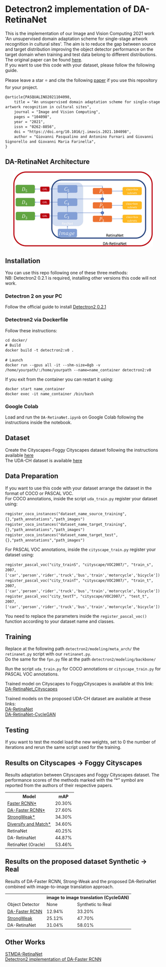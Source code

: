 # Detectron2 implementation of DA-RetinaNet
This is the implementation of our Image and Vision Computing 2021 work 'An unsupervised domain adaptation scheme for single-stage artwork recognition in cultural sites'. The aim is to reduce the gap between source and target distribution improving the object detector performance on the target domain when training and test data belong to different distributions. The original paper can be found [here](https://www.sciencedirect.com/science/article/pii/S0262885621000032?dgcid=rss_sd_all).<br> If you want to use this code with your dataset, please follow the following guide. <br>

Please leave a star ⭐ and cite the following [paper](http://www.sciencedirect.com/science/article/pii/S0262885621000032) if you use this repository for your project.
```
@article{PASQUALINO2021104098,
    title = "An unsupervised domain adaptation scheme for single-stage artwork recognition in cultural sites",
    journal = "Image and Vision Computing",
    pages = "104098",
    year = "2021",
    issn = "0262-8856",
    doi = "https://doi.org/10.1016/j.imavis.2021.104098",
    author = "Giovanni Pasqualino and Antonino Furnari and Giovanni Signorello and Giovanni Maria Farinella",
}
```
## DA-RetinaNet Architecture
<center><img src='DA-RetinaNet.png' width=90%/></center>

## Installation
You can use this repo following one of these three methods:<br>
NB: Detectron2 0.2.1 is required, installing other versions this code will not work.

### Detectron 2 on your PC
Follow the official guide to install [Detectron2 0.2.1](https://github.com/facebookresearch/detectron2/blob/master/INSTALL.md)

### Detectron2 via Dockerfile
Follow these instructions:
```
cd docker/
# Build 
docker build -t detectron2:v0 .

# Launch
docker run --gpus all -it --shm-size=8gb -v /home/yourpath/:/home/yourpath --name=name_container detectron2:v0
```
If you exit from the container you can restart it using:
```
docker start name_container
docker exec -it name_container /bin/bash
```

### Google Colab
Load and run the ```DA-RetinaNet.ipynb``` on Google Colab following the instructions inside the notebook.

## Dataset
Create the Cityscapes-Foggy Cityscapes dataset following the instructions available [here](https://github.com/yuhuayc/da-faster-rcnn/tree/master/prepare_data)<br>
The UDA-CH dataset is available [here](https://iplab.dmi.unict.it/EGO-CH-OBJ-UDA/EGO-CH-OBJ-UDA.zip)
## Data Preparation
If you want to use this code with your dataset arrange the dataset in the format of COCO or PASCAL VOC. <br>
For COCO annotations, inside the script ```uda_train.py``` register your dataset using: <br>

```register_coco_instances("dataset_name_source_training",{},"path_annotations","path_images")```<br>
```register_coco_instances("dataset_name_target_training",{},"path_annotations","path_images")```<br>
```register_coco_instances("dataset_name_target_test",{},"path_annotations","path_images")```<br>

For PASCAL VOC annotations, inside the ```cityscape_train.py``` register your dataset using: <br>

```register_pascal_voc("city_trainS", "cityscape/VOC2007/", "train_s", 2007, ['car','person','rider','truck','bus','train','motorcycle','bicycle'])```<br>
```register_pascal_voc("city_trainT", "cityscape/VOC2007/", "train_t", 2007, ['car','person','rider','truck','bus','train','motorcycle','bicycle'])```<br>
```register_pascal_voc("city_testT", "cityscape/VOC2007/", "test_t", 2007, ['car','person','rider','truck','bus','train','motorcycle','bicycle'])```<br>

You need to replace the parameters inside the ```register_pascal_voc()``` function according to your dataset name and classes. <br>

## Training
Replace at the following path ```detectron2/modeling/meta_arch/``` the ```retinanet.py``` script with our ```retinanet.py```. <br>
Do the same for the ```fpn.py``` file at the path ```detectron2/modeling/backbone/```<br>

Run the script ```uda_train.py``` for COCO annotations or ```cityscape_train.py``` for PASCAL VOC annotations. <br>

Trained model on Cityscapes to FoggyCityscapes is available at this link: <br>
[DA-RetinaNet_Cityscapes](https://iplab.dmi.unict.it/EGO-CH-OBJ-UDA/DA-RetinaNet_Cityscapes.pth) <br>

Trained models on the proposed UDA-CH dataset are available at these links: <br>
[DA-RetinaNet](https://iplab.dmi.unict.it/EGO-CH-OBJ-UDA/DA-RetinaNet.pth) <br>
[DA-RetinaNet-CycleGAN](https://iplab.dmi.unict.it/EGO-CH-OBJ-UDA/DA-RetinaNet-CycleGAN.pth) <br>

## Testing
If you want to test the model load the new weights, set to 0 the number of iterations and rerun the same script used for the training.

## Results on Cityscapes -> Foggy Cityscapes
<p>
Results adaptation between Cityscapes and Foggy Cityscapes dataset. The performance scores of the methods marked with the “*” symbol are reported from the authors of their respective papers.
</p>

<table style="width:100%">
  <tr>
    <th>Model</th>
    <th>mAP</th>
  </tr>
  <tr>
    <td><a href="https://openaccess.thecvf.com/content_cvpr_2018/papers/Chen_Domain_Adaptive_Faster_CVPR_2018_paper.pdf">Faster RCNN*</a></td>
    <td>20.30%</td>
  </tr>
  <tr>
    <td><a href="https://openaccess.thecvf.com/content_cvpr_2018/papers/Chen_Domain_Adaptive_Faster_CVPR_2018_paper.pdf">DA-Faster RCNN*</a></td>
    <td>27.60%</td>
  </tr>
  <tr>
    <td><a href= "https://openaccess.thecvf.com/content_CVPR_2019/papers/Saito_Strong-Weak_Distribution_Alignment_for_Adaptive_Object_Detection_CVPR_2019_paper.pdf"> StrongWeak*</a></td>
    <td>34.30%</td>
  </tr>
  <tr>
    <td><a href="https://openaccess.thecvf.com/content_CVPR_2019/papers/Kim_Diversify_and_Match_A_Domain_Adaptive_Representation_Learning_Paradigm_for_CVPR_2019_paper.pdf">Diversify and Match*</td>
    <td>34.60%</td>
  </tr>
  <tr>
    <td>RetinaNet</td>
    <td>40.25%</td>
  </tr>
  <tr>
    <td>DA-RetinaNet</td>
    <td>44.87%</td>
  </tr>
  <tr>
    <td>RetinaNet (Oracle)</td>
    <td>53.46%</td>
  </tr>
</table>

## Results on the proposed dataset Synthetic -> Real
<p>
  Results of DA-Faster RCNN, Strong-Weak and the proposed DA-RetinaNet combined with image-to-image translation approach.
</p>

<table style="width:100%">
  <tr>
    <th></th>
    <th colspan="2">image to image translation (CycleGAN)</th>
  </tr>
  <tr>
    <td>Object Detector</td>
    <td>None</td>
    <td>Synthetic to Real</td>
  </tr>
   <tr>
    <td><a href="https://openaccess.thecvf.com/content_cvpr_2018/papers/Chen_Domain_Adaptive_Faster_CVPR_2018_paper.pdf">DA-Faster RCNN</a></td>
    <td>12.94%</td>
    <td>33.20%</td>
  </tr>
   <tr>
    <td><a href= "https://openaccess.thecvf.com/content_CVPR_2019/papers/Saito_Strong-Weak_Distribution_Alignment_for_Adaptive_Object_Detection_CVPR_2019_paper.pdf"> StrongWeak</a></td>
    <td>25.12%</td>
    <td>47.70%</td>
  </tr>
  <tr>
    <td>DA-RetinaNet</td>
    <td>31.04%</td>
    <td>58.01%</td>
  </tr>
</table>

## Other Works
[STMDA-RetinaNet](https://github.com/fpv-iplab/STMDA-RetinaNet)<br>
[Detectron2 implementation of DA-Faster RCNN](https://github.com/GiovanniPasq/DA-Faster-RCNN)
